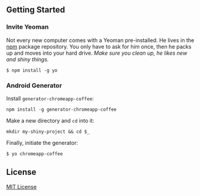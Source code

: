## Getting Started

### Invite Yeoman

Not every new computer comes with a Yeoman pre-installed. He lives in the [npm](https://npmjs.org) package repository. You only have to ask for him once, then he packs up and moves into your hard drive. *Make sure you clean up, he likes new and shiny things.*

```
$ npm install -g yo
```

### Android Generator

Install `generator-chromeapp-coffee`:

```
npm install -g generator-chromeapp-coffee
```

Make a new directory and `cd` into it:

```
mkdir my-shiny-project && cd $_
```

Finally, initiate the generator:

```
$ yo chromeapp-coffee
```

## License

[MIT License](http://en.wikipedia.org/wiki/MIT_License)
